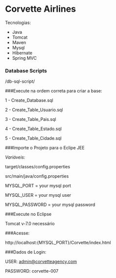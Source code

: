 # Corvette Airlines

Tecnologias:
- Java
- Tomcat
- Maven
- Mysql
- Hibernate
- Spring MVC

### Database Scripts 

/db-sql-script/

###Execute na ordem correta para criar a base: 

1 - Create_Database.sql

2 - Create_Table_Usuario.sql

3 - Create_Table_Pais.sql

4 - Create_Table_Estado.sql

5 - Create_Table_Cidade.sql

###Importe o Projeto para o Eclipe JEE

*Variáveis:*

target/classes/config.properties

src/main/java/config.properties

MYSQL_PORT = your mysql port

MYSQL_USER = your mysql user

MYSQL_PASSWORD = your mysql password

###Execute no Eclipse

Tomcat v-7.0 necessário

###Acesse:

http://localhost:{MYSQL_PORT}/Corvette/index.html

###Dados de Login:

USER: admin@corvetteagency.com

PASSWORD: corvette-007
